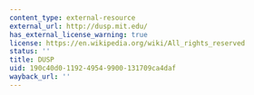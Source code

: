 ```yaml
---
content_type: external-resource
external_url: http://dusp.mit.edu/
has_external_license_warning: true
license: https://en.wikipedia.org/wiki/All_rights_reserved
status: ''
title: DUSP
uid: 190c40d0-1192-4954-9900-131709ca4daf
wayback_url: ''
---
```


